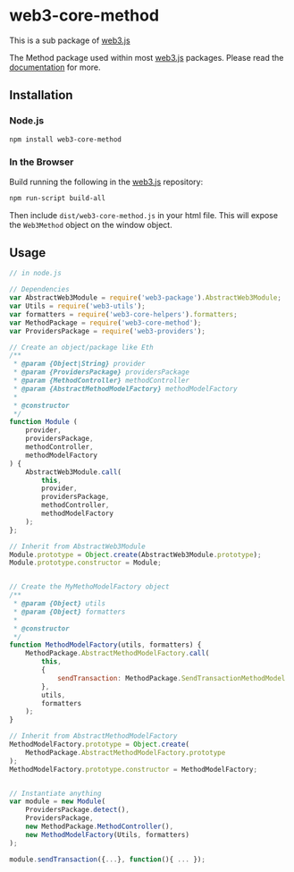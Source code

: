 # web3-core-method

This is a sub package of [web3.js][repo]

The Method package used within most [web3.js][repo] packages.
Please read the [documentation][docs] for more.

## Installation

### Node.js

```bash
npm install web3-core-method
```

### In the Browser

Build running the following in the [web3.js][repo] repository:

```bash
npm run-script build-all
```

Then include `dist/web3-core-method.js` in your html file.
This will expose the `Web3Method` object on the window object.


## Usage

```js
// in node.js

// Dependencies
var AbstractWeb3Module = require('web3-package').AbstractWeb3Module;
var Utils = require('web3-utils');
var formatters = require('web3-core-helpers').formatters;
var MethodPackage = require('web3-core-method');
var ProvidersPackage = require('web3-providers');

// Create an object/package like Eth
/**
 * @param {Object|String} provider
 * @param {ProvidersPackage} providersPackage
 * @param {MethodController} methodController
 * @param {AbstractMethodModelFactory} methodModelFactory
 * 
 * @constructor
 */
function Module (
    provider,
    providersPackage,
    methodController,
    methodModelFactory
) {
    AbstractWeb3Module.call(
        this,
        provider,
        providersPackage,
        methodController,
        methodModelFactory
    );
};

// Inherit from AbstractWeb3Module
Module.prototype = Object.create(AbstractWeb3Module.prototype);
Module.prototype.constructor = Module;


// Create the MyMethoModelFactory object
/**
 * @param {Object} utils
 * @param {Object} formatters
 * 
 * @constructor
 */
function MethodModelFactory(utils, formatters) {
    MethodPackage.AbstractMethodModelFactory.call(
        this,
        {
            sendTransaction: MethodPackage.SendTransactionMethodModel
        },
        utils,
        formatters
    );
}

// Inherit from AbstractMethodModelFactory
MethodModelFactory.prototype = Object.create(
    MethodPackage.AbstractMethodModelFactory.prototype
);
MethodModelFactory.prototype.constructor = MethodModelFactory;


// Instantiate anything
var module = new Module(
    ProvidersPackage.detect(), 
    ProvidersPackage, 
    new MethodPackage.MethodController(), 
    new MethodModelFactory(Utils, formatters)
);

module.sendTransaction({...}, function(){ ... });
```


[docs]: http://web3js.readthedocs.io/en/1.0/
[repo]: https://github.com/ethereum/web3.js


